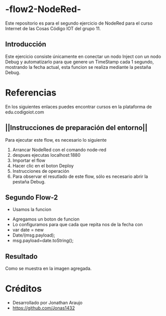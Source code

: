# -flow2-NodeRed-

Este repositorio es para el segundo ejercicio de NodeRed para el curso Internet de las Cosas Código IOT del grupo 11.

## Introducción 

Este ejercicio consiste únicamente en conectar un nodo Inject con un nodo Debug y automatizarlo para que genere un TimeStamp cada 1 segundo, mostrando la fecha actual, esta funcion se realiza mediante la pestaña Debug.

# Referencias 

En los siguientes enlaces puedes encontrar cursos en la plataforma de edu.codigoiot.com 

## ||Instrucciones de preparación del entorno||
Para ejecutar este flow, es necesario lo siguiente

1. Arrancar NodeRed con el comando node-red 
2. despues ejecutas localhost:1880
3. Importar el flow
4. Hacer clic en el boton Deploy
5. Instrucciones de operación
6. Para observar el resutlado de este flow, sólo es necesario abrir la pestaña Debug.

## Segundo Flow-2

- Usamos la funcion 

* Agregamos un boton de funcion
* Lo configuramos para que cada que repita nos de la fecha con 
* var date = new
* Date/(msg.payload);
* msg.payload=date.toString();

## Resultado

Como se muestra en la imagen agregada.
 

 
# Créditos

* Desarrollado por Jonathan Araujo
* https://github.com/Jonas1432